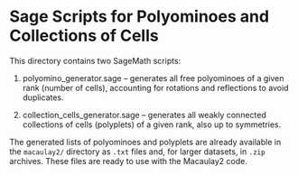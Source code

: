 # Sage Scripts for Polyominoes and Collections of Cells

This directory contains two SageMath scripts:

1. polyomino_generator.sage – generates all free polyominoes of a given rank (number of cells), accounting for rotations and reflections to avoid duplicates.

2. collection_cells_generator.sage – generates all weakly connected collections of cells (polyplets) of a given rank, also up to symmetries.

The generated lists of polyominoes and polyplets are already available in the `macaulay2/` directory as `.txt` files and, for larger datasets, in `.zip` archives. 
These files are ready to use with the Macaulay2 code.
